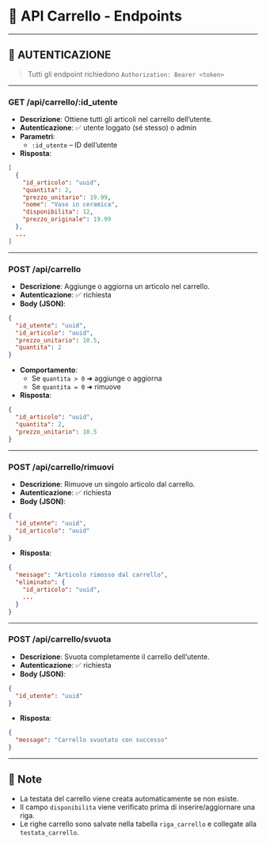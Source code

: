 # 🛒 API Carrello - Endpoints

---

## 🔐 AUTENTICAZIONE

> Tutti gli endpoint richiedono `Authorization: Bearer <token>`

---

### GET /api/carrello/:id_utente
- **Descrizione**: Ottiene tutti gli articoli nel carrello dell’utente.
- **Autenticazione**: ✅ utente loggato (sé stesso) o admin
- **Parametri**:
  - `:id_utente` – ID dell’utente
- **Risposta**:
```json
[
  {
    "id_articolo": "uuid",
    "quantita": 2,
    "prezzo_unitario": 19.99,
    "nome": "Vaso in ceramica",
    "disponibilita": 12,
    "prezzo_originale": 19.99
  },
  ...
]
```

---

### POST /api/carrello
- **Descrizione**: Aggiunge o aggiorna un articolo nel carrello.
- **Autenticazione**: ✅ richiesta
- **Body (JSON)**:
```json
{
  "id_utente": "uuid",
  "id_articolo": "uuid",
  "prezzo_unitario": 10.5,
  "quantita": 2
}
```
- **Comportamento**:
  - Se `quantita > 0` ➜ aggiunge o aggiorna
  - Se `quantita = 0` ➜ rimuove
- **Risposta**:
```json
{
  "id_articolo": "uuid",
  "quantita": 2,
  "prezzo_unitario": 10.5
}
```

---

### POST /api/carrello/rimuovi
- **Descrizione**: Rimuove un singolo articolo dal carrello.
- **Autenticazione**: ✅ richiesta
- **Body (JSON)**:
```json
{
  "id_utente": "uuid",
  "id_articolo": "uuid"
}
```
- **Risposta**:
```json
{
  "message": "Articolo rimosso dal carrello",
  "eliminato": {
    "id_articolo": "uuid",
    ...
  }
}
```

---

### POST /api/carrello/svuota
- **Descrizione**: Svuota completamente il carrello dell’utente.
- **Autenticazione**: ✅ richiesta
- **Body (JSON)**:
```json
{
  "id_utente": "uuid"
}
```
- **Risposta**:
```json
{
  "message": "Carrello svuotato con successo"
}
```

---

## 📝 Note
- La testata del carrello viene creata automaticamente se non esiste.
- Il campo `disponibilita` viene verificato prima di inserire/aggiornare una riga.
- Le righe carrello sono salvate nella tabella `riga_carrello` e collegate alla `testata_carrello`.
